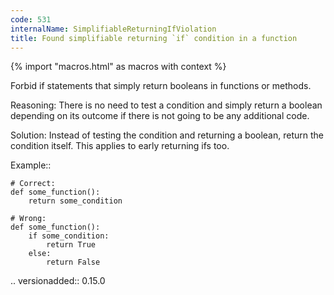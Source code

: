 ```yaml
---
code: 531
internalName: SimplifiableReturningIfViolation
title: Found simplifiable returning `if` condition in a function
---
```


{% import "macros.html" as macros with context %}

Forbid if statements that simply return booleans in functions or
methods.

Reasoning: There is no need to test a condition and simply return a
boolean depending on its outcome if there is not going to be any
additional code.

Solution: Instead of testing the condition and returning a boolean,
return the condition itself. This applies to early returning ifs too.

Example::

    # Correct:
    def some_function():
        return some_condition
    
    # Wrong:
    def some_function():
        if some_condition:
            return True
        else:
            return False

.. versionadded:: 0.15.0